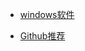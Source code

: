 <!-- docs/_sidebar.md  定制侧边栏 -->

<!-- * [首页](/ "一个不会编程的程序员") -->
* [windows软件](windows/ "一个不会编程的程序员")
<!-- * [mac软件](mac/ "一个不会编程的程序员") -->
* [Github推荐](GitHub/ "一个不会编程的程序员")
<!-- * [test](test/ "一个不会编程的程序员") -->
<!-- * [vue](vue/ "一个不会编程的程序员") -->
<!-- * [Guide](vue/README "一个不会编程的程序员") -->
